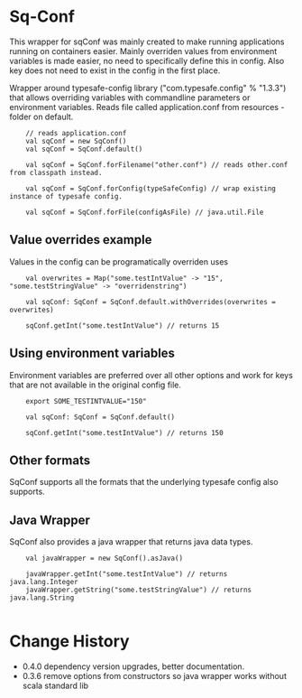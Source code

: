 # Sq-Conf

This wrapper for sqConf was mainly created to make running applications running on containers easier. Mainly
overriden values from environment variables is made easier, no need to specifically define this in config.
Also key does not need to exist in the config in the first place. 

Wrapper around typesafe-config library ("com.typesafe.config" % "1.3.3") that allows overriding variables with 
commandline parameters or environment variables. Reads file called application.conf from resources -folder on default.
```
    // reads application.conf
    val sqConf = new SqConf() 
    val sqConf = SqConf.default()
    
    val sqConf = SqConf.forFilename("other.conf") // reads other.conf from classpath instead.
    
    val sqConf = SqConf.forConfig(typeSafeConfig) // wrap existing instance of typesafe config.
    
    val sqConf = SqConf.forFile(configAsFile) // java.util.File 
```

## Value overrides example
Values in the config can be programatically overriden uses
```
    val overwrites = Map("some.testIntValue" -> "15", "some.testStringValue" -> "overridenstring")

    val sqConf: SqConf = SqConf.default.withOverrides(overwrites = overwrites)
	
    sqConf.getInt("some.testIntValue") // returns 15
```

## Using environment variables
Environment variables are preferred over all other options and work for keys that are not available
in the original config file.
```
    export SOME_TESTINTVALUE="150"

    val sqConf: SqConf = SqConf.default()
	
    sqConf.getInt("some.testIntValue") // returns 150
```

## Other formats
SqConf supports all the formats that the underlying typesafe config also supports.

## Java Wrapper
SqConf also provides a java wrapper that returns java data types.
```
    val javaWrapper = new SqConf().asJava()
	
    javaWrapper.getInt("some.testIntValue") // returns java.lang.Integer
    javaWrapper.getString("some.testStringValue") // returns java.lang.String
	
```

# Change History

- 0.4.0 dependency version upgrades, better documentation.
- 0.3.6 remove options from constructors so java wrapper works without scala standard lib

